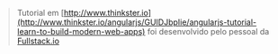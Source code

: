 > Tutorial em  [http://www.thinkster.io](http://www.thinkster.io/angularjs/GUIDJbpIie/angularjs-tutorial-learn-to-build-modern-web-apps) foi desenvolvido pelo pessoal da [Fullstack.io](http://fullstack.io)

 
